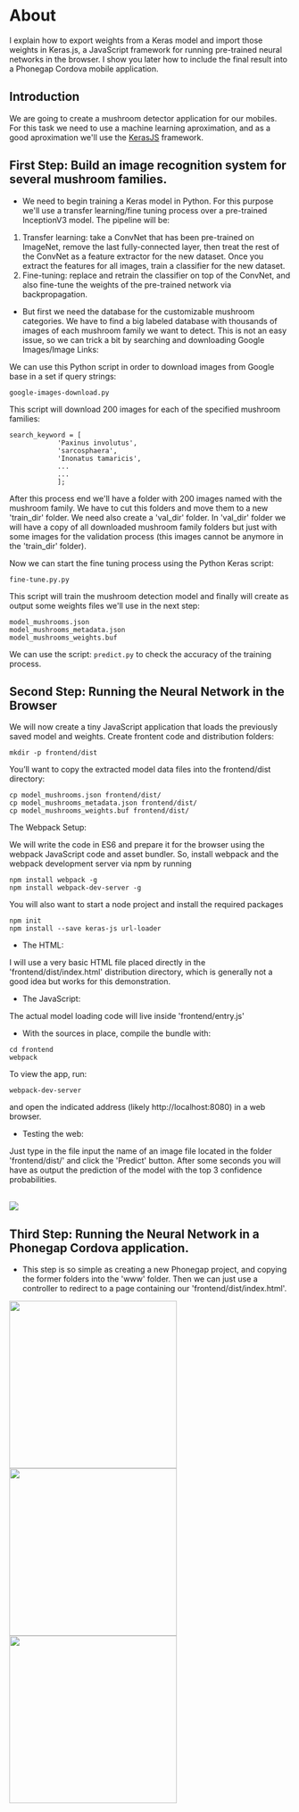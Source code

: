 About
=====

I explain how to export weights from a Keras model and import those weights in Keras.js, a JavaScript framework for running pre-trained neural networks in the browser. I show you later how to include the final result into a Phonegap Cordova mobile application. 

Introduction
-----------

We are going to create a mushroom detector application for our mobiles. For this task we need to use a machine learning aproximation, and as a good aproximation we'll use the [KerasJS](https://github.com/transcranial/keras-js) framework.

First Step: Build an image recognition system for several mushroom families.
-----------

- We need to begin training a Keras model in Python. For this purpose we'll use a transfer learning/fine tuning process over a pre-trained InceptionV3 model. The pipeline will be:

1. Transfer learning: take a ConvNet that has been pre-trained on ImageNet, remove the last fully-connected layer, then treat the rest of the ConvNet as a feature extractor for the new dataset. Once you extract the features for all images, train a classifier for the new dataset.
2. Fine-tuning: replace and retrain the classifier on top of the ConvNet, and also fine-tune the weights of the pre-trained network via backpropagation.

- But first we need the database for the customizable mushroom categories. We have to find a big labeled database with thousands of images of each mushroom family we want to detect. This is not an easy issue, so we can trick a bit by searching and downloading Google Images/Image Links:

We can use this Python script in order to download images from Google base in a set if query strings:

```
google-images-download.py
``` 

This script will download 200 images for each of the specified mushroom families:

```
search_keyword = [
            'Paxinus involutus',
            'sarcosphaera',
            'Inonatus tamaricis',
			...
			...
			];
```

After this process end we'll have a folder with 200 images named with the mushroom family. We have to cut this folders and move them to a new 'train_dir' folder. We need also create a 'val_dir' folder.
In 'val_dir' folder we will have a copy of all downloaded mushroom family folders but just with some images for the validation process (this images cannot be anymore in the 'train_dir' folder).

Now we can start the fine tuning process using the Python Keras script:

```
fine-tune.py.py
``` 

This script will train the mushroom detection model and finally will create as output some weights files we'll use in the next step:

```
model_mushrooms.json
model_mushrooms_metadata.json
model_mushrooms_weights.buf
```

We can use the script: ```predict.py``` to check the accuracy of the training process.

Second Step: Running the Neural Network in the Browser
-----------

We will now create a tiny JavaScript application that loads the previously saved model and weights. Create frontent code and distribution folders:

```
mkdir -p frontend/dist
```

You’ll want to copy the extracted model data files into the frontend/dist directory:

```
cp model_mushrooms.json frontend/dist/
cp model_mushrooms_metadata.json frontend/dist/
cp model_mushrooms_weights.buf frontend/dist/
```

The Webpack Setup:

We will write the code in ES6 and prepare it for the browser using the webpack JavaScript code and asset bundler. So, install webpack and the webpack development server via npm by running

```
npm install webpack -g
npm install webpack-dev-server -g
```

You will also want to start a node project and install the required packages

```
npm init
npm install --save keras-js url-loader
```

- The HTML:

I will use a very basic HTML file placed directly in the 'frontend/dist/index.html' distribution directory, which is generally not a good idea but works for this demonstration.

- The JavaScript:

The actual model loading code will live inside 'frontend/entry.js'

- With the sources in place, compile the bundle with:

```
cd frontend
webpack
```

To view the app, run:

```
webpack-dev-server
```

and open the indicated address (likely http://localhost:8080) in a web browser.

- Testing the web:

Just type in the file input the name of an image file located in the folder 'frontend/dist/' and click the 'Predict' button. After some seconds you will have as output the prediction of the model with the top 3 confidence probabilities.

<br><img src="screen1.png"></img><br/> 

Third Step: Running the Neural Network in a Phonegap Cordova application.
-----------

- This step is so simple as creating a new Phonegap project, and copying the former folders into the 'www' folder. Then we can just use a controller to redirect to a page containing our 'frontend/dist/index.html'.

<img src="screen1.jpeg"  width="300"></img><br/>
<img src="screen2.jpeg"  width="300"></img><br/>
<img src="screen3.jpeg"  width="300"></img><br/> 



